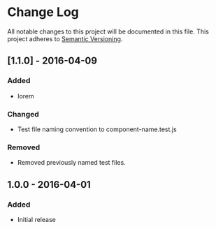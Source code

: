 # Change Log
All notable changes to this project will be documented in this file.
This project adheres to [Semantic Versioning](http://semver.org/).

## [1.1.0] - 2016-04-09
### Added
- lorem

### Changed
- Test file naming convention to component-name.test.js

### Removed
- Removed previously named test files.

## 1.0.0 - 2016-04-01
### Added
- Initial release
